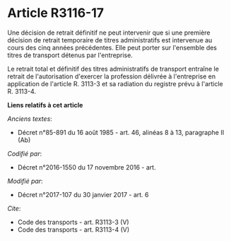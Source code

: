 # Article R3116-17

Une décision de retrait définitif ne peut intervenir que si une première décision de retrait temporaire de titres
administratifs est intervenue au cours des cinq années précédentes. Elle peut porter sur l'ensemble des titres de transport
détenus par l'entreprise.

Le retrait total et définitif des titres administratifs de transport entraîne le retrait de l'autorisation d'exercer la
profession délivrée à l'entreprise en application de l'article R. 3113-3 et sa radiation du registre prévu à l'article R.
3113-4.

**Liens relatifs à cet article**

_Anciens textes_:

  - Décret n°85-891 du 16 août 1985 - art. 46, alinéas 8 à 13, paragraphe II  (Ab)

_Codifié par_:

  - Décret n°2016-1550 du 17 novembre 2016 - art.

_Modifié par_:

  - Décret n°2017-107 du 30 janvier 2017 - art. 6

_Cite_:

  - Code des transports - art. R3113-3 (V)
  - Code des transports - art. R3113-4 (V)
